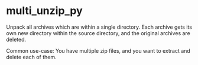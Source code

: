 # multi_unzip_py
Unpack all archives which are within a single directory. Each archive gets its own new directory within the source directory, and the original archives are deleted.

Common use-case: You have multiple zip files, and you want to extract and delete each of them.
